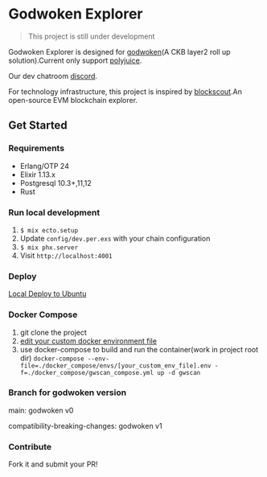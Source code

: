 # Godwoken Explorer

> This project is still under development

Godwoken Explorer is designed for [godwoken](https://github.com/nervosnetwork/godwoken)(A CKB layer2 roll up solution).Current only support [polyjuice](https://github.com/nervosnetwork/godwoken-polyjuice).

Our dev chatroom [discord](https://discord.com/channels/956765352514183188/958261584004804650).

For technology infrastructure, this project is inspired by [blockscout](https://github.com/blockscout/blockscout).An open-source EVM blockchain explorer.
## Get Started
### Requirements

- Erlang/OTP 24
- Elixir 1.13.x
- Postgresql 10.3+,11,12
- Rust

### Run local development
1. `$ mix ecto.setup`
2. Update `config/dev.per.exs` with your chain configuration
3. `$ mix phx.server`
4. Visit `http://localhost:4001`

### Deploy
[Local Deploy to Ubuntu](https://github.com/nervina-labs/godwoken_explorer/blob/main/docs/deploy_to_ubuntu.md)

### Docker Compose
1. git clone the project
2. [edit your custom docker environment file](./docker_compose/envs/.env)
3. use docker-compose to build and run the container(work in project root dir)
`docker-compose --env-file=./docker_compose/envs/[your_custom_env_file].env -f=./docker_compose/gwscan_compose.yml up -d gwscan`

### Branch for godwoken version
main: godwoken v0

compatibility-breaking-changes: godwoken v1
### Contribute
Fork it and submit your PR!
